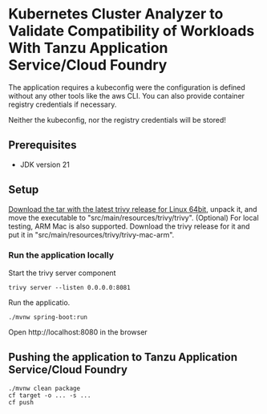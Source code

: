 # Kubernetes Cluster Analyzer to Validate Compatibility of Workloads With Tanzu Application Service/Cloud Foundry 

The application requires a kubeconfig were the configuration is defined without any other tools like the aws CLI.
You can also provide container registry credentials if necessary. 

Neither the kubeconfig, nor the registry credentials will be stored!

## Prerequisites
- JDK version 21

## Setup

[Download the tar with the latest trivy release for Linux 64bit](https://github.com/aquasecurity/trivy/releases), unpack it, and move the executable to "src/main/resources/trivy/trivy".
(Optional) For local testing, ARM Mac is also supported. Download the trivy release for it and put it in "src/main/resources/trivy/trivy-mac-arm".

### Run the application locally

Start the trivy server component
```
trivy server --listen 0.0.0.0:8081
```

Run the applicatio.
```
./mvnw spring-boot:run
```
Open http://localhost:8080 in the browser


## Pushing the application to Tanzu Application Service/Cloud Foundry
```
./mvnw clean package
cf target -o ... -s ...
cf push
```